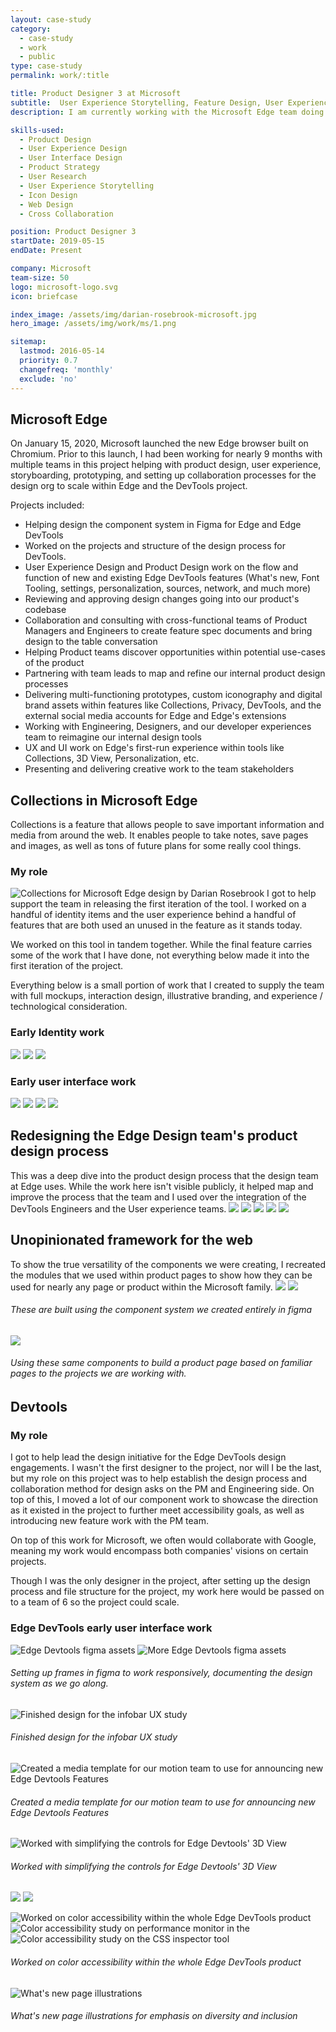 ```yaml
---
layout: case-study
category:
  - case-study
  - work
  - public
type: case-study
permalink: work/:title

title: Product Designer 3 at Microsoft
subtitle:  User Experience Storytelling, Feature Design, User Experience Guidance
description: I am currently working with the Microsoft Edge team doing UX design on multiple internal and external facing projects along with DesignOps work on the team's process and tooling.

skills-used:
  - Product Design
  - User Experience Design
  - User Interface Design
  - Product Strategy
  - User Research
  - User Experience Storytelling
  - Icon Design
  - Web Design
  - Cross Collaboration

position: Product Designer 3
startDate: 2019-05-15
endDate: Present

company: Microsoft
team-size: 50
logo: microsoft-logo.svg
icon: briefcase

index_image: /assets/img/darian-rosebrook-microsoft.jpg
hero_image: /assets/img/work/ms/1.png

sitemap:
  lastmod: 2016-05-14
  priority: 0.7
  changefreq: 'monthly'
  exclude: 'no'
---
```

## Microsoft Edge
On January 15, 2020, Microsoft launched the new Edge browser built on Chromium. Prior to this launch, I had been working for nearly 9 months with multiple teams in this project helping with product design, user experience, storyboarding, prototyping, and setting up collaboration processes for the design org to scale within Edge and the DevTools project.

Projects included:
- Helping design the component system in Figma for Edge and Edge DevTools
- Worked on the projects and structure of the design process for DevTools.
- User Experience Design and Product Design work on the flow and function of new and existing Edge DevTools features (What's new, Font Tooling, settings, personalization, sources, network, and much more)
- Reviewing and approving design changes going into our product's codebase
- Collaboration and consulting with cross-functional teams of Product Managers and Engineers to create feature spec documents and bring design to the table conversation
- Helping Product teams discover opportunities within potential use-cases of the product
- Partnering with team leads to map and refine our internal product design processes
- Delivering multi-functioning prototypes, custom iconography and digital brand assets within features like Collections, Privacy, DevTools, and the external social media accounts for Edge and Edge's extensions
- Working with Engineering, Designers, and our developer experiences team to reimagine our internal design tools
- UX and UI work on Edge's first-run experience within tools like Collections, 3D View, Personalization, etc.
- Presenting and delivering creative work to the team stakeholders



## Collections in Microsoft Edge

Collections is a feature that allows people to save important information and media from around the web. It enables people to take notes, save pages and images, as well as tons of future plans for some really cool things.
### My role
![Collections for Microsoft Edge design by Darian Rosebrook](/assets/img/work/ms/1.png)
I got to help support the team in releasing the first iteration of the tool. I worked on a handful of identity items and the user experience behind a handful of features that are both used an unused in the feature as it stands today.

We worked on this tool in tandem together. While the final feature carries some of the work that I have done, not everything below made it into the first iteration of the project.

Everything below is a small portion of work that I created to supply the team with full mockups, interaction design, illustrative branding, and experience / technological consideration.

### Early Identity work
![](/assets/img/work/ms/2.png)
![](/assets/img/work/ms/3.png)
![](/assets/img/work/ms/4.png)
### Early user interface work
![](/assets/img/work/ms/5.png)
![](/assets/img/work/ms/7.png)
![](/assets/img/work/ms/8.png)
![](/assets/img/work/ms/6.png)

## Redesigning the Edge Design team's product design process
This was a deep dive into the product design process that the design team at Edge uses. While the work here isn't visible publicly, it helped map and improve the process that the team and I used over the integration of the DevTools Engineers and the User experience teams.
![](/assets/img/work/ms/18.png)
![](/assets/img/work/ms/19.png)
![](/assets/img/work/ms/20.png)
![](/assets/img/work/ms/21.png)
![](/assets/img/work/ms/22.png)

## Unopinionated framework for the web
To show the true versatility of the components we were creating, I recreated the modules that we used within product pages to show how they can be used for nearly any page or product within the Microsoft family.
![](/assets/img/work/ms/23.png)
![](/assets/img/work/ms/24.png)
###### These are built using the component system we created entirely in figma
![](/assets/img/work/ms/27.png)
###### Using these same components to build a product page based on familiar pages to the projects we are working with.

## Devtools
### My role
I got to help lead the design initiative for the Edge DevTools design engagements. I wasn't the first designer to the project, nor will I be the last, but my role on this project was to help establish the design process and collaboration method for design asks on the PM and Engineering side. On top of this, I moved a lot of our component work to showcase the direction as it existed in the project to further meet accessibility goals, as well as introducing new feature work with the PM team.

On top of this work for Microsoft, we often would collaborate with Google, meaning my work would encompass both companies' visions on certain projects.

Though I was the only designer in the project, after setting up the design process and file structure for the project, my work here would be passed on to a team of 6 so the project could scale.
### Edge DevTools early user interface work
![Edge Devtools figma assets](/assets/img/work/ms/9.png)
![More Edge Devtools figma assets](/assets/img/work/ms/10.png)

###### Setting up frames in figma to work responsively, documenting the design system as we go along.

![Finished design for the infobar UX study](/assets/img/work/ms/11.png)
###### Finished design for the infobar UX study
![Created a media template for our motion team to use for announcing new Edge Devtools Features](/assets/img/work/ms/12.png)
###### Created a media template for our motion team to use for announcing new Edge Devtools Features
![Worked with simplifying the controls for Edge Devtools' 3D View](/assets/img/work/ms/13.png)
###### Worked with simplifying the controls for Edge Devtools' 3D View
![](/assets/img/work/ms/25.png)
![](/assets/img/work/ms/26.png)

![Worked on color accessibility within the whole Edge DevTools product](/assets/img/work/ms/14.png)
![Color accessibility study on performance monitor in the ](/assets/img/work/ms/15.png)
![Color accessibility study on the CSS inspector tool](/assets/img/work/ms/16.png)
###### Worked on color accessibility within the whole Edge DevTools product
![What's new page illustrations](/assets/img/work/ms/17.png)
###### What's new page illustrations for emphasis on diversity and inclusion
